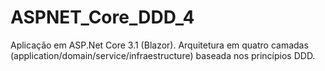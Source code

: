 # ASPNET_Core_DDD_4
Aplicação em ASP.Net Core 3.1 (Blazor). Arquitetura em quatro camadas (application/domain/service/infraestructure) baseada nos princípios DDD.
